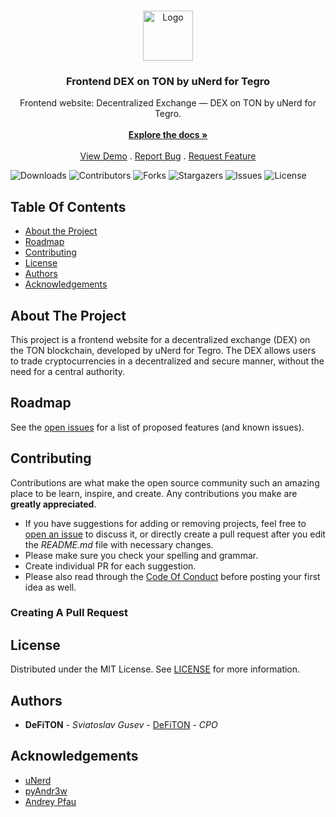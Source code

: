 <br/>
<p align="center">
  <a href="https://github.com/TegroTON/TON-DEX-TegroFinance-Web-Frontend">
    <img src="https://tegro.money/assets/tpay/images/logotypes/logo-lebe.png" alt="Logo" width="80" height="80">
  </a>

  <h3 align="center">Frontend DEX on TON by uNerd for Tegro</h3>

  <p align="center">
    Frontend website: Decentralized Exchange — DEX on TON by uNerd for Tegro.
    <br/>
    <br/>
    <a href="https://github.com/TegroTON/TON-DEX-TegroFinance-Web-Frontend"><strong>Explore the docs »</strong></a>
    <br/>
    <br/>
    <a href="https://github.com/TegroTON/TON-DEX-TegroFinance-Web-Frontend">View Demo</a>
    .
    <a href="https://github.com/TegroTON/TON-DEX-TegroFinance-Web-Frontend/issues">Report Bug</a>
    .
    <a href="https://github.com/TegroTON/TON-DEX-TegroFinance-Web-Frontend/issues">Request Feature</a>
  </p>
</p>

![Downloads](https://img.shields.io/github/downloads/TegroTON/TON-DEX-TegroFinance-Web-Frontend/total) ![Contributors](https://img.shields.io/github/contributors/TegroTON/TON-DEX-TegroFinance-Web-Frontend?color=dark-green) ![Forks](https://img.shields.io/github/forks/TegroTON/TON-DEX-TegroFinance-Web-Frontend?style=social) ![Stargazers](https://img.shields.io/github/stars/TegroTON/TON-DEX-TegroFinance-Web-Frontend?style=social) ![Issues](https://img.shields.io/github/issues/TegroTON/TON-DEX-TegroFinance-Web-Frontend) ![License](https://img.shields.io/github/license/TegroTON/TON-DEX-TegroFinance-Web-Frontend) 

## Table Of Contents

* [About the Project](#about-the-project)
* [Roadmap](#roadmap)
* [Contributing](#contributing)
* [License](#license)
* [Authors](#authors)
* [Acknowledgements](#acknowledgements)

## About The Project

This project is a frontend website for a decentralized exchange (DEX) on the TON blockchain, developed by uNerd for Tegro. The DEX allows users to trade cryptocurrencies in a decentralized and secure manner, without the need for a central authority.

## Roadmap

See the [open issues](https://github.com/TegroTON/TON-DEX-TegroFinance-Web-Frontend/issues) for a list of proposed features (and known issues).

## Contributing

Contributions are what make the open source community such an amazing place to be learn, inspire, and create. Any contributions you make are **greatly appreciated**.
* If you have suggestions for adding or removing projects, feel free to [open an issue](https://github.com/TegroTON/TON-DEX-TegroFinance-Web-Frontend/issues/new) to discuss it, or directly create a pull request after you edit the *README.md* file with necessary changes.
* Please make sure you check your spelling and grammar.
* Create individual PR for each suggestion.
* Please also read through the [Code Of Conduct](https://github.com/TegroTON/TON-DEX-TegroFinance-Web-Frontend/blob/main/CODE_OF_CONDUCT.md) before posting your first idea as well.

### Creating A Pull Request



## License

Distributed under the MIT License. See [LICENSE](https://github.com/TegroTON/TON-DEX-TegroFinance-Web-Frontend/blob/main/LICENSE.md) for more information.

## Authors

* **DeFiTON** - *Sviatoslav Gusev* - [DeFiTON](https://github.com/DeFiTON/) - *CPO*

## Acknowledgements

* [uNerd](https://github.com/DimaTsilenko)
* [pyAndr3w](https://github.com/pyAndr3w)
* [Andrey Pfau](https://github.com/andreypfau)
